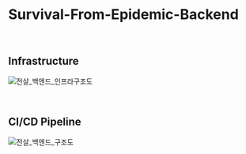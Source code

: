 # Survival-From-Epidemic-Backend

<br/>

## Infrastructure
![전살_백엔드_인프라구조도](https://github.com/Survival-From-Epidemic/Survival-From-Epidemic-Backend/assets/103026813/59dc83d6-ec0f-4a59-a4da-5ca99e1e7f8c)

<br/>

## CI/CD Pipeline
![전살_백엔드_구조도](https://github.com/Survival-From-Epidemic/Survival-From-Epidemic-Backend/assets/103026813/46a1de88-b400-4088-9835-6194ff9d18ca)
